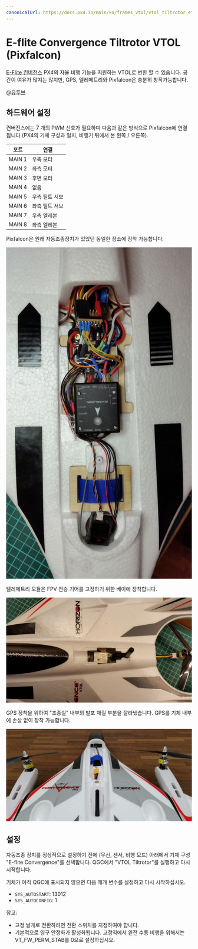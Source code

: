 ```yaml
---
canonicalUrl: https://docs.px4.io/main/ko/frames_vtol/vtol_tiltrotor_eflite_convergence_pixfalcon
---
```


# E-flite Convergence Tiltrotor VTOL (Pixfalcon)

[E-Flite 컨버전스](https://www.modelflight.com.au/e-flite-convergence-vtol-bnf-basic.html) PX4의 자율 비행 기능을 지원하는 VTOL로 변환 할 수 있습니다. 공간이 여유가 많지는 않지만, GPS, 텔레메트리와 Pixfalcon은 충분히 창작가능합니다.

@[유투브](https://youtu.be/E61P2f2WPNU)

## 하드웨어 설정

컨버전스에는 7 개의 PWM 신호가 필요하며 다음과 같은 방식으로 Pixfalcon에 연결됩니다 (PX4의 기체 구성과 일치, 비행기 뒤에서 본 왼쪽 / 오른쪽).

| 포트     | 연결       |
| ------ | -------- |
| MAIN 1 | 우측 모터    |
| MAIN 2 | 좌측 모터    |
| MAIN 3 | 후면 모터    |
| MAIN 4 | 없음       |
| MAIN 5 | 우측 틸트 서보 |
| MAIN 6 | 좌측 틸트 서보 |
| MAIN 7 | 우측 엘레본   |
| MAIN 8 | 좌측 엘레본   |

Pixfalcon은 원래 자동조종장치가 있었던 동일한 장소에 장착 가능합니다.

![Pixfalcon 장착](../../assets/airframes/vtol/eflite_convergence_pixfalcon/eflight_convergence_pixfalcon_mounting.jpg)

텔레메트리 모듈은 FPV 전송 기어를 고정하기 위한 베이에 장착합니다.

![텔레메트리 모듈 장착](../../assets/airframes/vtol/eflite_convergence_pixfalcon/eflight_convergence_telemetry_module.jpg)

GPS 장착을 위하여 "조종실" 내부의 발포 재질 부분을 잘라냈습니다. GPS를 기체 내부에 손상 없이 장착 가능합니다.

![GPS 장착](../../assets/airframes/vtol/eflite_convergence_pixfalcon/eflight_convergence_gps_mounting.jpg)

## 설정

자동조종 장치를 정상적으로 설정하기 전에 (무선, 센서, 비행 모드) 아래에서 기체 구성 "E-flite Convergence"를 선택합니다. QGC에서 "VTOL Tiltrotor"를 실행하고 다시 시작합니다.

기체가 아직 QGC에 표시되지 않으면 다음 매개 변수를 설정하고 다시 시작하십시오.

- `SYS_AUTOSTART`: 13012
- `SYS_AUTOCONFIG`: 1

참고:

- 고정 날개로 전환하려면 전환 스위치를 지정하여야 합니다.
- 기본적으로 영구 안정화가 활성화됩니다. 고정익에서 완전 수동 비행을 위해서는 VT\_FW\_PERM\_STAB를 0으로 설정하십시오.